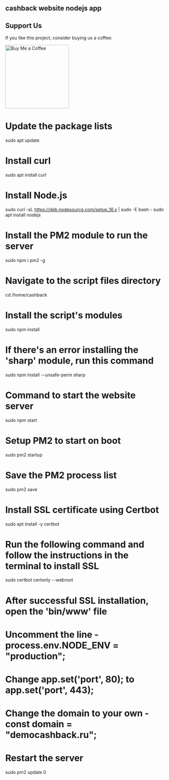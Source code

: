 ## cashback website nodejs app

## Support Us

If you like this project, consider buying us a coffee:

<a href="https://www.buymeacoffee.com/hamzaaz123" target="_blank">
    <img src="https://media1.giphy.com/media/v1.Y2lkPTc5MGI3NjExdms2NHZvZWhoc2UybXlpN2NrY3AybXVlYXR6a3AycXlmZTBibXBydSZlcD12MV9pbnRlcm5hbF9naWZfYnlfaWQmY3Q9cw/513lZvPf6khjIQFibF/giphy.webp" alt="Buy Me a Coffee" style="width: 200px; height: auto;" />
</a>




# Update the package lists
sudo apt update

# Install curl
sudo apt install curl

# Install Node.js
sudo curl -sL https://deb.nodesource.com/setup_16.x | sudo -E bash -
sudo apt install nodejs

# Install the PM2 module to run the server
sudo npm i pm2 -g

# Navigate to the script files directory
cd /home/cashback

# Install the script's modules
sudo npm install

# If there's an error installing the 'sharp' module, run this command
sudo npm install --unsafe-perm sharp

# Command to start the website server
sudo npm start

# Setup PM2 to start on boot
sudo pm2 startup

# Save the PM2 process list
sudo pm2 save

# Install SSL certificate using Certbot
sudo apt install -y certbot

# Run the following command and follow the instructions in the terminal to install SSL
sudo certbot certonly --webroot

# After successful SSL installation, open the 'bin/www' file
# Uncomment the line - process.env.NODE_ENV = "production";
# Change app.set('port', 80); to app.set('port', 443);
# Change the domain to your own - const domain = "democashback.ru";
# Restart the server
sudo pm2 update 0

